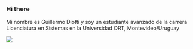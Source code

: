 ### Hi there 

Mi nombre es Guillermo Diotti y soy un estudiante avanzado de la carrera Licenciatura en Sistemas en la Universidad ORT, Montevideo/Uruguay

[![](https://visitcount.itsvg.in/api?id=GuillermoDiotti&label=Profile%20Views&color=0&icon=2&pretty=false)](https://visitcount.itsvg.in)
